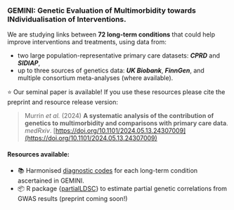 ### GEMINI: Genetic Evaluation of Multimorbidity towards INdividualisation of Interventions. 

We are studying links between **72 long-term conditions** that could help improve interventions and treatments, using data from:
 - two large population-representative primary care datasets: **_CPRD_** and **_SIDIAP_**,
 - up to three sources of genetics data: **_UK Biobank_**, **_FinnGen_**, and multiple consortium meta-analyses (where available).

⭐ Our seminal paper is available! If you use these resources please cite the preprint and resource release version: 

> Murrin _et al._ (2024) **A systematic analysis of the contribution of genetics to multimorbidity and comparisons with primary care data**. _medRxiv_. [https://doi.org/10.1101/2024.05.13.24307009](https://doi.org/10.1101/2024.05.13.24307009)

#### Resources available:
 - 📚 Harmonised [diagnostic codes](https://github.com/GEMINI-multimorbidity/GEMINI-LTC-code-list-Public) for each long-term condition ascertained in GEMINI.
 - 📦 R package {[partialLDSC](https://github.com/GEMINI-multimorbidity/partialLDSC)} to estimate partial genetic correlations from GWAS results (preprint coming soon!)
